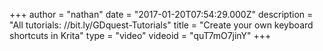 +++
author = "nathan"
date = "2017-01-20T07:54:29.000Z"
description = "All tutorials: //bit.ly/GDquest-Tutorials"
title = "Create your own keyboard shortcuts in Krita"
type = "video"
videoid = "quT7mO7jinY"
+++

